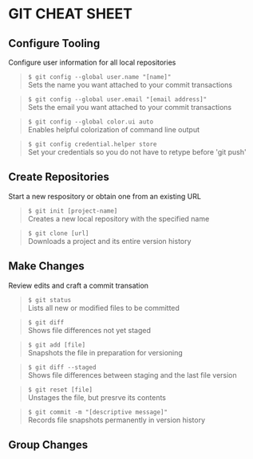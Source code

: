 # GIT CHEAT SHEET  


## Configure Tooling   
Configure user information for all local repositories  
> `$ git config --global user.name "[name]"`  
> Sets the name you want attached to your commit transactions  

> `$ git config --global user.email "[email address]"`  
> Sets the email you want attached to your commit transactions  

> `$ git config --global color.ui auto`  
> Enables helpful colorization of command line output  

> `$ git config credential.helper store`  
> Set your credentials so you do not have to retype before 'git push'  

## Create Repositories  
Start a new respository or obtain one from an existing URL  
> `$ git init [project-name]`  
> Creates a new local repository with the specified name  

> `$ git clone [url]`  
> Downloads a project and its entire version history  

## Make Changes  
Review edits and craft a commit transation  
> `$ git status`  
> Lists all new or modified files to be committed  

> `$ git diff`  
> Shows file differences not yet staged  

> `$ git add [file]`  
> Snapshots the file in preparation for versioning  

> `$ git diff --staged`  
> Shows file differences between staging and the last file version  

> `$ git reset [file]`  
> Unstages the file, but presrve its contents  

> `$ git commit -m "[descriptive message]"`  
> Records file snapshots permanently in version history  

## Group Changes  

